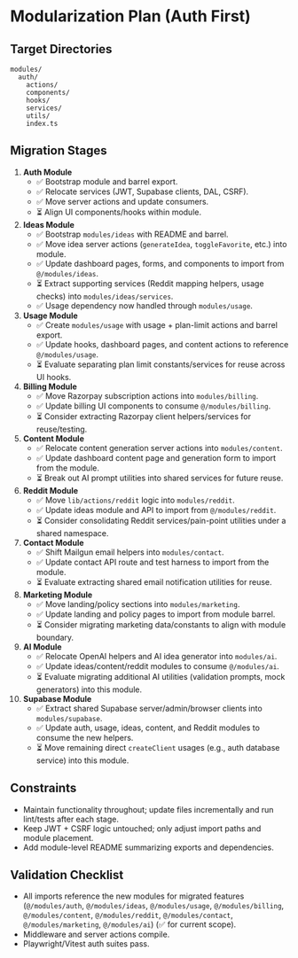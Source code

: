# Modularization Plan (Auth First)

## Target Directories
```
modules/
  auth/
    actions/
    components/
    hooks/
    services/
    utils/
    index.ts
```

## Migration Stages
1. **Auth Module**
   - ✅ Bootstrap module and barrel export.
   - ✅ Relocate services (JWT, Supabase clients, DAL, CSRF).
   - ✅ Move server actions and update consumers.
   - ⏳ Align UI components/hooks within module.
2. **Ideas Module**
   - ✅ Bootstrap `modules/ideas` with README and barrel.
   - ✅ Move idea server actions (`generateIdea`, `toggleFavorite`, etc.) into module.
   - ✅ Update dashboard pages, forms, and components to import from `@/modules/ideas`.
   - ⏳ Extract supporting services (Reddit mapping helpers, usage checks) into `modules/ideas/services`.
   - ✅ Usage dependency now handled through `modules/usage`.
3. **Usage Module**
   - ✅ Create `modules/usage` with usage + plan-limit actions and barrel export.
   - ✅ Update hooks, dashboard pages, and content actions to reference `@/modules/usage`.
   - ⏳ Evaluate separating plan limit constants/services for reuse across UI hooks.
4. **Billing Module**
   - ✅ Move Razorpay subscription actions into `modules/billing`.
   - ✅ Update billing UI components to consume `@/modules/billing`.
   - ⏳ Consider extracting Razorpay client helpers/services for reuse/testing.
5. **Content Module**
   - ✅ Relocate content generation server actions into `modules/content`.
   - ✅ Update dashboard content page and generation form to import from the module.
   - ⏳ Break out AI prompt utilities into shared services for future reuse.
6. **Reddit Module**
   - ✅ Move `lib/actions/reddit` logic into `modules/reddit`.
   - ✅ Update ideas module and API to import from `@/modules/reddit`.
   - ⏳ Consider consolidating Reddit services/pain-point utilities under a shared namespace.
7. **Contact Module**
   - ✅ Shift Mailgun email helpers into `modules/contact`.
   - ✅ Update contact API route and test harness to import from the module.
   - ⏳ Evaluate extracting shared email notification utilities for reuse.
8. **Marketing Module**
   - ✅ Move landing/policy sections into `modules/marketing`.
   - ✅ Update landing and policy pages to import from module barrel.
   - ⏳ Consider migrating marketing data/constants to align with module boundary.
9. **AI Module**
   - ✅ Relocate OpenAI helpers and AI idea generator into `modules/ai`.
   - ✅ Update ideas/content/reddit modules to consume `@/modules/ai`.
   - ⏳ Evaluate migrating additional AI utilities (validation prompts, mock generators) into this module.
10. **Supabase Module**
    - ✅ Extract shared Supabase server/admin/browser clients into `modules/supabase`.
    - ✅ Update auth, usage, ideas, content, and Reddit modules to consume the new helpers.
    - ⏳ Move remaining direct `createClient` usages (e.g., auth database service) into this module.

## Constraints
- Maintain functionality throughout; update files incrementally and run lint/tests after each stage.
- Keep JWT + CSRF logic untouched; only adjust import paths and module placement.
- Add module-level README summarizing exports and dependencies.

## Validation Checklist
- All imports reference the new modules for migrated features (`@/modules/auth`, `@/modules/ideas`, `@/modules/usage`, `@/modules/billing`, `@/modules/content`, `@/modules/reddit`, `@/modules/contact`, `@/modules/marketing`, `@/modules/ai`) (✅ for current scope).
- Middleware and server actions compile.
- Playwright/Vitest auth suites pass.
